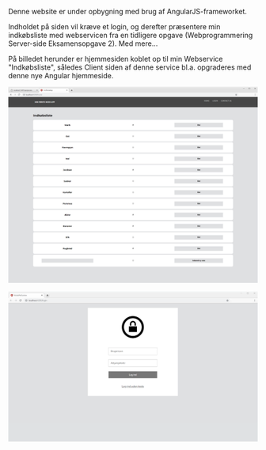 ﻿Denne website er under opbygning med brug af AngularJS-frameworket.

Indholdet på siden vil kræve et login, og derefter præsentere min indkøbsliste med webservicen fra en tidligere opgave (Webprogrammering Server-side Eksamensopgave 2). Med mere...

På billedet herunder er hjemmesiden koblet op til min Webservice "Indkøbsliste", således Client siden af denne service bl.a. opgraderes med denne nye Angular hjemmeside.

![](Angular.png)

![](Angular-Login.png)

